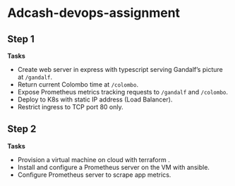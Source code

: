 # Adcash-devops-assignment

## Step 1

**Tasks**

- Create web server in express with typescript serving Gandalf’s picture at `/gandalf`.
- Return current Colombo time at `/colombo`.
- Expose Prometheus metrics tracking requests to `/gandalf` and `/colombo`.
- Deploy to K8s with static IP address (Load Balancer).
- Restrict ingress to TCP port 80 only.

## Step 2

**Tasks**

- Provision a virtual machine on cloud with terraform .
- Install and configure a Prometheus server on the VM with ansible.
- Configure Prometheus server to scrape app metrics.
